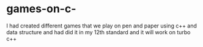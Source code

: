 # games-on-c-
I had created different games that we play on pen and paper using c++ and data structure and had did it in my 12th standard and it will work on turbo c++

